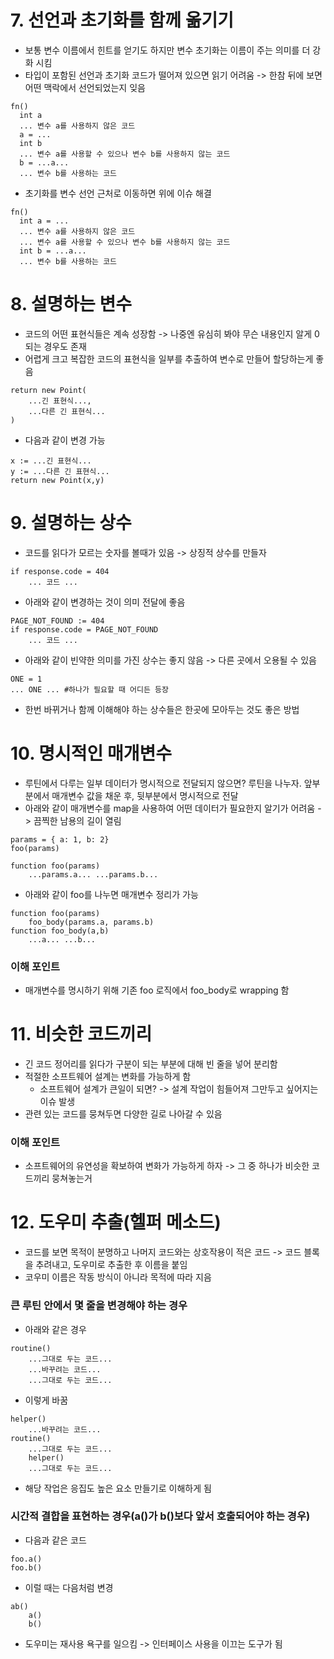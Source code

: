 # 7. 선언과 초기화를 함께 옮기기
- 보통 변수 이름에서 힌트를 얻기도 하지만 변수 초기화는 이름이 주는 의미를 더 강화 시킴
- 타입이 포함된 선언과 초기화 코드가 떨어져 있으면 읽기 어려움 -> 한참 뒤에 보면 어떤 맥락에서 선언되었는지 잊음
```
fn()
  int a
  ... 변수 a를 사용하지 않은 코드
  a = ...
  int b
  ... 변수 a를 사용할 수 있으나 변수 b를 사용하지 않는 코드
  b = ...a...
  ... 변수 b를 사용하는 코드
```
- 초기화를 변수 선언 근처로 이동하면 위에 이슈 해결
```
fn()
  int a = ...
  ... 변수 a를 사용하지 않은 코드
  ... 변수 a를 사용할 수 있으나 변수 b를 사용하지 않는 코드
  int b = ...a...
  ... 변수 b를 사용하는 코드
```

# 8. 설명하는 변수
- 코드의 어떤 표현식들은 계속 성장함 -> 나중엔 유심히 봐야 무슨 내용인지 알게 0되는 경우도 존재
- 어렵게 크고 복잡한 코드의 표현식을 일부를 추출하여 변수로 만들어 할당하는게 좋음
```
return new Point(
    ...긴 표현식...,
    ...다른 긴 표현식...
)
```
- 다음과 같이 변경 가능
```
x := ...긴 표현식...
y := ...다른 긴 표현식...
return new Point(x,y)
```

# 9. 설명하는 상수
- 코드를 읽다가 모르는 숫자를 볼때가 있음 -> 상징적 상수를 만들자
```
if response.code = 404
    ... 코드 ...
```
- 아래와 같이 변경하는 것이 의미 전달에 좋음
```
PAGE_NOT_FOUND := 404
if response.code = PAGE_NOT_FOUND
    ... 코드 ...
```
- 아래와 같이 빈약한 의미를 가진 상수는 좋지 않음 -> 다른 곳에서 오용될 수 있음
```
ONE = 1
... ONE ... #하나가 필요할 때 어디든 등장
```
- 한번 바뀌거나 함께 이해해야 하는 상수들은 한곳에 모아두는 것도 좋은 방법

# 10. 명시적인 매개변수
- 루틴에서 다루는 일부 데이터가 명시적으로 전달되지 않으면? 루틴을 나누자. 앞부분에서 매개변수 값을 채운 후, 뒷부분에서 명시적으로 전달
- 아래와 같이 매개변수를 map을 사용하여 어떤 데이터가 필요한지 알기가 어려움 -> 끔찍한 남용의 길이 열림
```
params = { a: 1, b: 2}
foo(params)

function foo(params)
    ...params.a... ...params.b...
```
- 아래와 같이 foo를 나누면 매개변수 정리가 가능
```
function foo(params)
    foo_body(params.a, params.b)
function foo_body(a,b)
    ...a... ...b...
```
### 이해 포인트
- 매개변수를 명시하기 위해 기존 foo 로직에서 foo_body로 wrapping 함


# 11. 비슷한 코드끼리
- 긴 코드 정어리를 읽다가 구분이 되는 부분에 대해 빈 줄을 넣어 분리함
- 적절한 소프트웨어 설계는 변화를 가능하게 함
  - 소프트웨어 설계가 큰일이 되면? -> 설계 작업이 힘들어져 그만두고 싶어지는 이슈 발생
- 관련 있는 코드를 뭉쳐두면 다양한 길로 나아갈 수 있음
### 이해 포인트
- 소프트웨어의 유연성을 확보하여 변화가 가능하게 하자 -> 그 중 하나가 비슷한 코드끼리 뭉쳐놓는거

# 12. 도우미 추출(헬퍼 메소드)
- 코드를 보면 목적이 분명하고 나머지 코드와는 상호작용이 적은 코드 -> 코드 블록을 추려내고, 도우미로 추출한 후 이름을 붙임
- 코우미 이름은 작동 방식이 아니라 목적에 따라 지음
### 큰 루틴 안에서 몇 줄을 변경해야 하는 경우
- 아래와 같은 경우
```
routine()
    ...그대로 두는 코드...
    ...바꾸려는 코드...
    ...그대로 두는 코드...
```
- 이렇게 바꿈
```
helper()
    ...바꾸려는 코드...
routine()
    ...그대로 두는 코드...
    helper()
    ...그대로 두는 코드...
```
- 해당 작업은 응집도 높은 요소 만들기로 이해하게 됨

### 시간적 결합을 표현하는 경우(a()가 b()보다 앞서 호출되어야 하는 경우)
- 다음과 같은 코드
```
foo.a()
foo.b()
```
- 이럴 때는 다음처럼 변경
```
ab()
    a()
    b()
```

- 도우미는 재사용 욕구를 일으킴 -> 인터페이스 사용을 이끄는 도구가 됨
